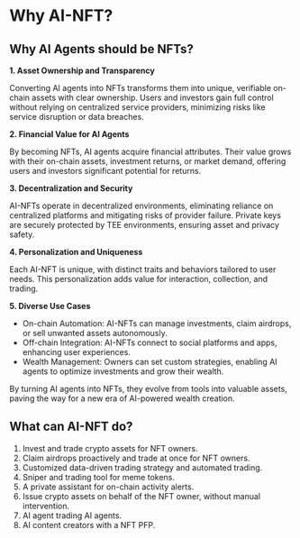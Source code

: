 # Why AI-NFT?

## Why AI Agents should be NFTs?

**1. Asset Ownership and Transparency**

Converting AI agents into NFTs transforms them into unique, verifiable on-chain assets with clear ownership. Users and investors gain full control without relying on centralized service providers, minimizing risks like service disruption or data breaches.

**2. Financial Value for AI Agents**

By becoming NFTs, AI agents acquire financial attributes. Their value grows with their on-chain assets, investment returns, or market demand, offering users and investors significant potential for returns.

**3. Decentralization and Security**

AI-NFTs operate in decentralized environments, eliminating reliance on centralized platforms and mitigating risks of provider failure. Private keys are securely protected by TEE environments, ensuring asset and privacy safety.

**4. Personalization and Uniqueness**

Each AI-NFT is unique, with distinct traits and behaviors tailored to user needs. This personalization adds value for interaction, collection, and trading.

**5. Diverse Use Cases**

* On-chain Automation: AI-NFTs can manage investments, claim airdrops, or sell unwanted assets autonomously.
* Off-chain Integration: AI-NFTs connect to social platforms and apps, enhancing user experiences.
* Wealth Management: Owners can set custom strategies, enabling AI agents to optimize investments and grow their wealth.

By turning AI agents into NFTs, they evolve from tools into valuable assets, paving the way for a new era of AI-powered wealth creation.

## What can AI-NFT do?

1. Invest and trade crypto assets for NFT owners.
2. Claim airdrops proactively and trade at once for NFT owners.
3. Customized data-driven trading strategy and automated trading.
4. Sniper and trading tool for meme tokens.
5. A private assistant for on-chain activity alerts.
6. Issue crypto assets on behalf of the NFT owner, without manual intervention.
7. AI agent trading AI agents.
8. AI content creators with a NFT PFP.
